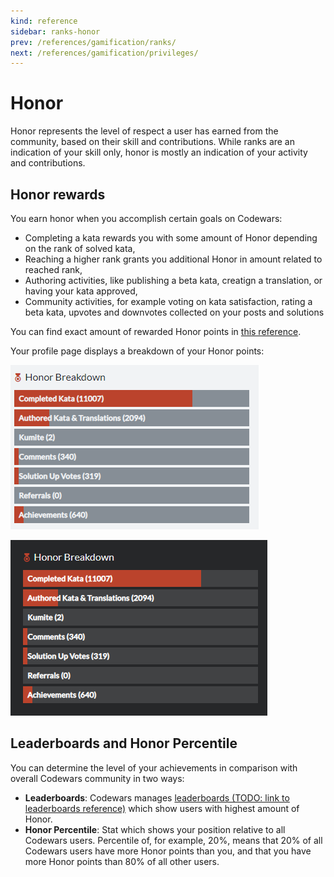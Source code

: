 ```yaml
---
kind: reference
sidebar: ranks-honor
prev: /references/gamification/ranks/
next: /references/gamification/privileges/
---
```


# Honor

Honor represents the level of respect a user has earned from the community, based on their skill and contributions. While ranks are an indication of your skill only, honor is mostly an indication of your activity and contributions.

## Honor rewards

You earn honor when you accomplish certain goals on Codewars:

- Completing a kata rewards you with some amount of Honor depending on the rank of solved kata,
- Reaching a higher rank grants you additional Honor in amount related to reached rank,
- Authoring activities, like publishing a beta kata, creatign a translation, or having your kata approved,
- Community activities, for example voting on kata satisfaction, rating a beta kata, upvotes and downvotes collected on your posts and solutions

You can find exact amount of rewarded Honor points in [this reference](/references/gamification/tables/#honor-rewards).

Your profile page displays a breakdown of your Honor points:

<div class="block dark:hidden">

![rank progress](./img/honor-breakdown_light.png)

</div>
<div class="hidden dark:block">

![rank progress](./img/honor-breakdown_dark.png)

</div>

## Leaderboards and Honor Percentile

You can determine the level of your achievements in comparison with overall Codewars community in two ways:

- **Leaderboards**: Codewars manages [leaderboards (TODO: link to leaderboards reference)]() which show users with highest amount of Honor.
- **Honor Percentile**: Stat which shows your position relative to all Codewars users. Percentile of, for example, 20%, means that 20% of all Codewars users have more Honor points than you, and that you have more Honor points than 80% of all other users.
